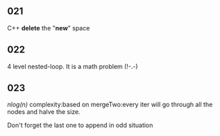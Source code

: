 ## 021
C++ **delete** the "**new**" space

## 022
4 level nested-loop. It is a math problem (!-.-)

## 023
_nlog(n)_ complexity:based on mergeTwo:every iter will go through all the nodes and halve the size.

Don't forget the last one to append in odd situation